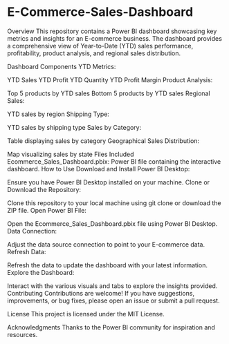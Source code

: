 # E-Commerce-Sales-Dashboard

Overview
This repository contains a Power BI dashboard showcasing key metrics and insights for an E-commerce business. The dashboard provides a comprehensive view of Year-to-Date (YTD) sales performance, profitability, product analysis, and regional sales distribution.

Dashboard Components
YTD Metrics:

YTD Sales
YTD Profit
YTD Quantity
YTD Profit Margin
Product Analysis:

Top 5 products by YTD sales
Bottom 5 products by YTD sales
Regional Sales:

YTD sales by region
Shipping Type:

YTD sales by shipping type
Sales by Category:

Table displaying sales by category
Geographical Sales Distribution:

Map visualizing sales by state
Files Included
Ecommerce_Sales_Dashboard.pbix: Power BI file containing the interactive dashboard.
How to Use
Download and Install Power BI Desktop:

Ensure you have Power BI Desktop installed on your machine.
Clone or Download the Repository:

Clone this repository to your local machine using git clone or download the ZIP file.
Open Power BI File:

Open the Ecommerce_Sales_Dashboard.pbix file using Power BI Desktop.
Data Connection:

Adjust the data source connection to point to your E-commerce data.
Refresh Data:

Refresh the data to update the dashboard with your latest information.
Explore the Dashboard:

Interact with the various visuals and tabs to explore the insights provided.
Contributing
Contributions are welcome! If you have suggestions, improvements, or bug fixes, please open an issue or submit a pull request.

License
This project is licensed under the MIT License.

Acknowledgments
Thanks to the Power BI community for inspiration and resources.

